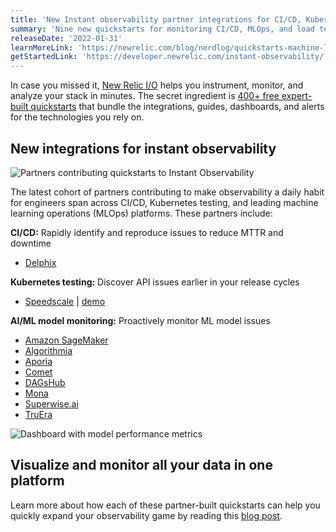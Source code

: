 ```yaml
---
title: 'New Instant observability partner integrations for CI/CD, Kubernetes, and machine learning' 
summary: 'Nine new quickstarts for monitoring CI/CD, MLOps, and load testing' 
releaseDate: '2022-01-31' 
learnMoreLink: 'https://newrelic.com/blog/nerdlog/quickstarts-machine-learning-kubernetes-cicd' 
getStartedLink: 'https://developer.newrelic.com/instant-observability/'
---
```

In case you missed it, [New Relic I/O](https://docs.newrelic.com/whats-new/2021/10/instant-observability-10-13-21) helps you instrument, monitor, and analyze your stack in minutes. The secret ingredient is [400+ free expert-built quickstarts](https://developer.newrelic.com/instant-observability/) that bundle the integrations, guides, dashboards, and alerts for the technologies you rely on. 

## New integrations for instant observability
![Partners contributing quickstarts to Instant Observability](https://newrelic.com/sites/default/files/styles/1920w/public/2021-12/instant-observability-quickstarts-partners-december-2021_0.webp?itok=QoA7ugp0 "Partners contributing quickstarts to Instant Observability")

The latest cohort of partners contributing to make observability a daily habit for engineers span across CI/CD, Kubernetes testing, and leading machine learning operations (MLOps) platforms. These partners include:

**CI/CD:** Rapidly identify and reproduce issues to reduce MTTR and downtime
* [Delphix](https://developer.newrelic.com/instant-observability/delphix/98f77308-4ac3-4c55-bc56-eb9d12f52ab7/)

**Kubernetes testing:** Discover API issues earlier in your release cycles
* [Speedscale](https://developer.newrelic.com/instant-observability/speedscale/c4512294-8f81-4efa-8f28-6c1db28d288c/) | [demo](https://newrelic.com/blog/how-to-relic/speedscale-load-testing-observability#toc-speedscale-quickstart-demo)

**AI/ML model monitoring:** Proactively monitor ML model issues
* [Amazon SageMaker](https://developer.newrelic.com/instant-observability/mlops-sagemaker/cee03961-f9e3-46e1-89fd-70a626cfe8ce/)
* [Algorithmia](https://developer.newrelic.com/instant-observability/mlops-algorithmia/d0e829a6-ede4-4933-9065-9f0c56f8aa7e/)
* [Aporia](https://developer.newrelic.com/instant-observability/mlops-aporia/879a5e0d-eda0-4af9-aa73-08e49a8a46c8/)
* [Comet](https://developer.newrelic.com/instant-observability/mlops-comet/dda42643-7efa-4ae3-8cad-5b4406e874e0/)
* [DAGsHub](https://developer.newrelic.com/instant-observability/mlops-dagshub/7ada1bce-43e4-4e32-a16d-58c71ecffaed/)
* [Mona](https://developer.newrelic.com/instant-observability/mlops-monalabs/99df45ed-c710-4f21-80f8-b519101e0000/)
* [Superwise.ai](https://developer.newrelic.com/instant-observability/superwise-mlops/6c61cb57-c966-4435-b46c-f96b568d9873/)
* [TruEra](https://developer.newrelic.com/instant-observability/truera/81402789-9ae9-4cbd-8686-4d2d4de8951f/)

![Dashboard with model performance metrics](https://newrelic.com/sites/default/files/2021-12/new-relic-one-machine-learning-dashboard-example.png "Dashboard with model performance metrics")

## Visualize and monitor all your data in one platform

Learn more about how each of these partner-built quickstarts can help you quickly expand your observability game by reading this [blog post](https://newrelic.com/blog/nerdlog/quickstarts-machine-learning-kubernetes-cicd). 

